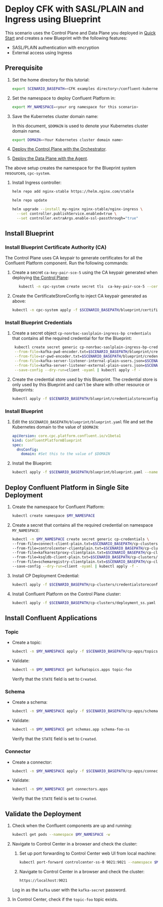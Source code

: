 # Deploy CFK with SASL/PLAIN and Ingress using Blueprint

This scenario uses the Control Plane and Data Plane you deployed in [Quick Start](../quickstart-deploy/single-site-deployment.rst) and creates a new Blueprint with the following features:

- SASL/PLAIN authentication with encryption
- External access using Ingress

## Prerequisite
1. Set the home directory for this tutorial:

   ```bash
   export SCENARIO_BASEPATH=<CFK examples directory>/confluent-kubernetes-examples/blueprints-early-access/ scenario/cp-nonrbac-saslplain-ingress
   ```
  
1. Set the namespace to deploy Confluent Platform in:

   ```bash
   export MY_NAMESPACE=<your org namespace for this scenario>
   ``` 

1. Save the Kubernetes cluster domain name:
 
   In this document, `$DOMAIN` is used to denote your Kubernetes cluster domain name.
  
   ```bash
   export DOMAIN=<Your Kubernetes cluster domain name>
   ```

1. [Deploy the Control Plane with the Orchestrator](../quickstart-deploy/single-site-deployment.rst#deploy-control-plane).

1. [Deploy the Data Plane with the Agent](../quickstart-deploy/single-site-deployment.rst#deploy-local-data-plane).

  The above setup creates the namespace for the Blueprint system resources, `cpc-system`.

1. Install Ingress controller:

   ```bash
   helm repo add nginx-stable https://helm.nginx.com/stable
   
   helm repo update
   
   helm upgrade --install my-nginx nginx-stable/nginx-ingress \
     --set controller.publishService.enabled=true \
     --set controller.extraArgs.enable-ssl-passthrough="true"
   ```

## Install Blueprint

### Install Blueprint Certificate Authority (CA)

The Control Plane uses CA keypair to generate certificates for all the Confluent Platform component. Run the following commands:
1. Create a secret `ca-key-pair-sce-5` using the CA keypair generated when deploying [the Control Plane](../quickstart-deploy/single-site-deployment.rst#deploy-control-plane):

   ```bash 
      kubectl -n cpc-system create secret tls  ca-key-pair-sce-5 --cert=/tmp/cpc-ca.pem --key=/tmp/cpc-ca-key.pem
   ```

1. Create the CertificateStoreConfig to inject CA keypair generated as above:

   ```bash 
   kubectl -n cpc-system apply -f $SCENARIO_BASEPATH/blueprint/certificatestoreconfig.yaml
   ```

### Install Blueprint Credentials

1. Create a secret object `cp-nonrbac-saslplain-ingress-bp credentials` that contains all the required credential for for the Blueprint:
   
   ```bash
    kubectl create secret generic cp-nonrbac-saslplain-ingress-bp-credentials \
    --from-file=kafka-pwd-encoder.txt=$SCENARIO_BASEPATH/blueprint/credentials/kafka-pwd-encoder.txt  \
    --from-file=sr-pwd-encoder.txt=$SCENARIO_BASEPATH/blueprint/credentials/sr-pwd-encoder.txt  \
    --from-file=kafka-server-listener-internal-plain-users.json=$SCENARIO_BASEPATH/blueprint/credentials/kafka-server-listener-internal-plain-users.json \
    --from-file=kafka-server-listener-external-plain-users.json=$SCENARIO_BASEPATH/blueprint/credentials/kafka-server-listener-external-plain-users.json \
    --save-config --dry-run=client -oyaml | kubectl apply -f -
   ```

1. Create the credential store used by this Blueprint. The credential store is only used by this Blueprint and can't be share with other resource or Blueprints:

   ```bash
   kubectl apply -f $SCENARIO_BASEPATH/blueprint/credentialstoreconfig.yaml --namespace cpc-system
   ```

### Install Blueprint
  
1. Edit the `$SCENARIO_BASEPATH/blueprint/blueprint.yaml` file and set the Kubernetes domain to the value of `$DOMAIN`:

   ```yaml
   apiVersion: core.cpc.platform.confluent.io/v1beta1
   kind: ConfluentPlatformBlueprint
   spec:
     dnsConfig:
       domain: #Set this to the value of $DOMAIN
   ```

1. Install the Blueprint:

   ```bash
   kubectl apply -f $SCENARIO_BASEPATH/blueprint/blueprint.yaml --namespace cpc-system
   ```

## Deploy Confluent Platform in Single Site Deployment

1. Create the namespace for Confluent Platform:

   ```bash 
   kubectl create namespace $MY_NAMESPACE
   ```
   
1. Create a secret that contains all the required credential on namespace `MY_NAMESPACE`:

   ```bash 
   kubectl -n $MY_NAMESPACE create secret generic cp-credentials \
   --from-file=connect-client-plain.txt=$SCENARIO_BASEPATH/cp-clusters/credentials/connect-client-plain.txt \
   --from-file=controlcenter-clientplain.txt=$SCENARIO_BASEPATH/cp-clusters/credentials/controlcenter-client-plain.txt \
   --from-file=kafkarestproxy-clientplain.txt=$SCENARIO_BASEPATH/cp-clusters/credentials/kafkarestproxy-client-plain.txt \
   --from-file=ksqldb-client-plain.txt=$SCENARIO_BASEPATH/cp-clusters/credentials/ksqldb-client-plain.txt \
   --from-file=schemaregistry-clientplain.txt=$SCENARIO_BASEPATH/cp-clusters/credentials/schemaregistry-client-plain.txt \
   --save-config --dry-run=client -oyaml | kubectl apply -f -
   ```

1. Install CP Deployment Credential:

   ```bash 
   kubectl apply -f $SCENARIO_BASEPATH/cp-clusters/credentialstoreconfig.yaml -n $MY_NAMESPACE
   ```

1. Install Confluent Platform on the Control Plane cluster:
 
   ```bash 
   kubectl apply -f $SCENARIO_BASEPATH/cp-clusters/deployment_ss.yaml -n $MY_NAMESPACE
   ```

## Install Confluent Applications

### Topic
 
- Create a topic:

  ```bash 
  kubectl -n $MY_NAMESPACE apply -f $SCENARIO_BASEPATH/cp-apps/topics/topic.yaml
  ```
  
- Validate:

  ```bash 
  kubectl -n $MY_NAMESPACE get kafkatopics.apps topic-foo
  ```
  Verify that the `STATE` field is set to `Created`.

### Schema

- Create a schema: 

  ```bash
  kubectl -n $MY_NAMESPACE apply -f $SCENARIO_BASEPATH/cp-apps/schema/schema_ss.yaml
  ``` 
  
- Validate:

  ```bash
  kubectl -n $MY_NAMESPACE get schemas.app schema-foo-ss
  ``` 
  
  Verify that the `STATE` field is set to `Created`.

### Connector

- Create a connector:

  ```bash 
  kubectl -n $MY_NAMESPACE apply -f $SCENARIO_BASEPATH/cp-apps/connectors/connector_ss.yaml
  ```

- Validate:
  
  ```bash 
  kubectl -n $MY_NAMESPACE get connectors.apps
  ```
  
  Verify that the `STATE` field is set to `Created`.

## Validate the Deployment

1. Check when the Confluent components are up and running:
   
   ```bash 
   kubectl get pods --namespace $MY_NAMESPACE -w
   ```

1. Navigate to Control Center in a browser and check the cluster:

   1. Set up port forwarding to Control Center web UI from local machine:

      ```bash
      kubectl port-forward controlcenter-ss-0 9021:9021 --namespace $MY_NAMESPACE
      ```
      
   1. Navigate to Control Center in a browser and check the cluster:

      ```bash
      https://localhost:9021
      ```

   Log in as the `kafka` user with the `kafka-secret` password.
  
1. In Control Center, check if the `topic-foo` topic exists.
